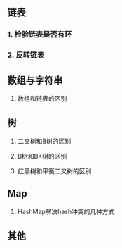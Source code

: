 ## 链表

### 1. 检验链表是否有环



### 2. 反转链表



## 数组与字符串

1. 数组和链表的区别



## 树

1. 二叉树和B树的区别

2. B树和B+树的区别

3. 红黑树和平衡二叉树的区别

	



## Map

1. HashMap解决hash冲突的几种方式



## 其他